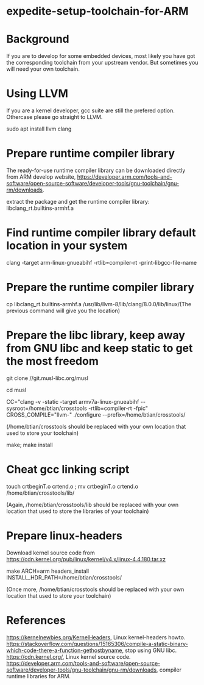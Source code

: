 # expedite-setup-toolchain-for-ARM

# Background

If you are to develop for some embedded devices, most likely you have got the corresponding toolchain from your upstream vendor. But sometimes you will need your own toolchain.

# Using LLVM

If you are a kernel developer, gcc suite are still the prefered option. Othercase please go straight to LLVM.

sudo apt install llvm clang

# Prepare runtime compiler library

The ready-for-use runtime compiler library can be downloaded directly from ARM develop website, https://developer.arm.com/tools-and-software/open-source-software/developer-tools/gnu-toolchain/gnu-rm/downloads.

extract the package and get the runtime compiler library: libclang_rt.builtins-armhf.a

# Find runtime compiler library default location in your system

clang -target arm-linux-gnueabihf -rtlib=compiler-rt -print-libgcc-file-name

# Prepare the runtime compiler library

cp libclang_rt.builtins-armhf.a  /usr/lib/llvm-8/lib/clang/8.0.0/lib/linux/(The previous command will give you the location)


# Prepare the libc library, keep away from GNU libc and keep static to get the most freedom

git clone //git.musl-libc.org/musl

cd musl

CC="clang -v -static -target armv7a-linux-gnueabihf --sysroot=/home/btian/crosstools -rtlib=compiler-rt -fpic" CROSS_COMPILE="llvm-" ./configure --prefix=/home/btian/crosstools/

(/home/btian/crosstools should be replaced with your own location that used to store your toolchain)

make; make install

# Cheat gcc linking script
touch crtbeginT.o crtend.o ; mv crtbeginT.o crtend.o /home/btian/crosstools/lib/

(Again, /home/btian/crosstools/lib should be replaced with your own location that used to store the libraries of your toolchain)

# Prepare linux-headers

Download kernel source code from https://cdn.kernel.org/pub/linux/kernel/v4.x/linux-4.4.180.tar.xz

make ARCH=arm headers_install INSTALL_HDR_PATH=/home/btian/crosstools/

(Once more, /home/btian/crosstools should be replaced with your own location that used to store your toolchain)

# References

https://kernelnewbies.org/KernelHeaders, Linux kernel-headers howto.
https://stackoverflow.com/questions/15165306/compile-a-static-binary-which-code-there-a-function-gethostbyname, stop using GNU libc.
https://cdn.kernel.org/, Linux kernel source code.
https://developer.arm.com/tools-and-software/open-source-software/developer-tools/gnu-toolchain/gnu-rm/downloads, compiler runtime libraries for ARM.
